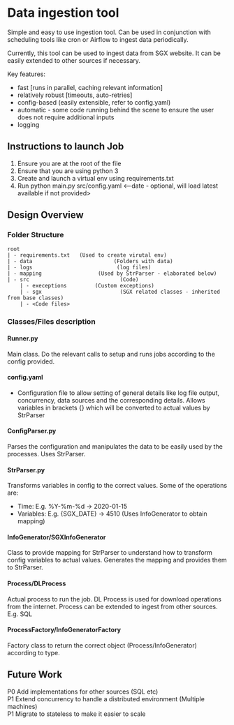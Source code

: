 # Data ingestion tool
Simple and easy to use ingestion tool. Can be used in conjunction with scheduling tools like cron or Airflow to ingest data periodically.

Currently, this tool can be used to ingest data from SGX website. It can be easily extended to other sources if necessary. 

Key features:
 - fast [runs in parallel, caching relevant information]
 - relatively robust [timeouts, auto-retries]
 - config-based (easily extensible, refer to config.yaml)
 - automatic - some code running behind the scene to ensure the user does not require additional inputs
 - logging

## Instructions to launch Job
1. Ensure you are at the root of the file
2. Ensure that you are using python 3
3. Create and launch a virtual env using requirements.txt
4. Run python main.py src/config.yaml <--date - optional, will load latest available if not provided>

## Design Overview
### Folder Structure 
```
root
| - requirements.txt   (Used to create virutal env)
| - data                          (Folders with data)
| - logs                           (log files)
| - mapping                  (Used by StrParser - elaborated below)
| - src                             (Code)
    | - execeptions         (Custom exceptions)
    | - sgx                         (SGX related classes - inherited from base classes)
    | - <Code files>
```
### Classes/Files description
#### Runner.py
Main class. Do the relevant calls to setup and runs jobs according to the config provided.

#### config.yaml
 - Configuration file to allow setting of general details like log file output, concurrency, data sources and the corresponding details.
Allows variables in brackets {} which will be converted to actual values by StrParser

#### ConfigParser.py
Parses the configuration and manipulates the data to be easily used by the processes. 
Uses StrParser.

#### StrParser.py
Transforms variables in config to the correct values. Some of the operations are:
 - Time: E.g. %Y-%m-%d -> 2020-01-15
 - Variables: E.g. {SGX_DATE} -> 4510 (Uses InfoGenerator to obtain mapping)

#### InfoGenerator/SGXInfoGenerator
Class to provide mapping for StrParser to understand how to transform config variables to actual values. Generates the mapping and provides them to StrParser.

#### Process/DLProcess
Actual process to run the job. DL Process is used for download operations from the internet. Process can be extended to ingest from other sources. E.g. SQL

#### ProcessFactory/InfoGeneratorFactory
Factory class to return the correct object (Process/InfoGenerator) according to type. 


## Future Work
P0 Add implementations for other sources (SQL etc) <br />
P1 Extend concurrency to handle a distributed environment (Multiple machines) <br />
P1 Migrate to stateless to make it easier to scale
